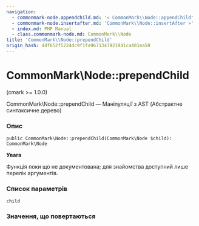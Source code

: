 ```yaml
---
navigation:
  - commonmark-node.appendchild.md: '« CommonMark\\Node::appendChild'
  - commonmark-node.insertafter.md: 'CommonMark\\Node::insertAfter »'
  - index.md: PHP Manual
  - class.commonmark-node.md: CommonMark\\Node
title: 'CommonMark\\Node::prependChild'
origin_hash: ddf652f5224dc9f1fa9671347921941ca401ea50
---
```

# CommonMark\\Node::prependChild

(cmark >= 1.0.0)

CommonMark\\Node::prependChild — Маніпуляції з AST (Абстрактне синтаксичне дерево)

### Опис

```methodsynopsis
public CommonMark\Node::prependChild(CommonMark\Node $child): CommonMark\Node
```

**Увага**

Функція поки що не документована; для знайомства доступний лише перелік аргументів.

### Список параметрів

`child`

### Значення, що повертаються
